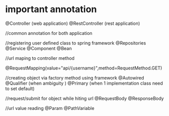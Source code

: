 important annotation
========================
@Controller  (web application)
@RestController (rest application)

//common annotation for both application

//registering user defined class to spring framework
@Repositories
@Service
@Component
@Bean

//url maping to controller method

@RequestMapping(value="api/{username}",method=RequestMethod.GET)

//creating object via factory method using framework
@Autowired
@Qualifier (when ambiguity )
@Primary (when 1 implementation class need to set default)

//request/submit for object while hiting url
@RequestBody
@ResponseBody

//url value reading
@Param
@PathVariable
